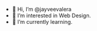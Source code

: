 - 👋 Hi, I’m @jayveevalera
- 👀 I’m interested in Web Design.
- 🌱 I’m currently learning.


<!---
jayveevalera/jayveevalera is a ✨ special ✨ repository because its `README.md` (this file) appears on your GitHub profile.
You can click the Preview link to take a look at your changes.
--->
